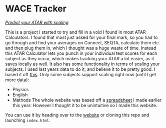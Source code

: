 # WACE Tracker

[*Predict your ATAR with scaling*](ordinarywizard.github.io/atar-calc)

This is a project I started to try and fill in a void I found in most ATAR Calculators. I found that most just asked for your final mark, so you had to go through and find your averages on Connect, SEQTA, calculate them etc. and then plug them in, which I thought was a huge waste of time. Instead this ATAR Calculator lets you punch in your individual test scores for each subject as they occur, which makes tracking your ATAR a lot easier, as it saves locally as well. It also has some functionality in terms of scaling your subjects. I used last years data to do it, and believe it to be pretty good. I based it off [this](https://www.tisc.edu.au/static-fixed/statistics/misc/average-marks-scaling.pdf).
Only some subjects support scaling right now (until I get more data):
- Physics
- English
- Methods
The whole website was based off a [spreadsheet](https://raw.githubusercontent.com/OrdinaryWizard/atar-calc/refs/heads/main/Grade%20Calculator%20copy.xlsx) I made earlier this year:
However I thought it to be unintuitive so I made this website.

You can use it by heading over to the [website](ordinarywizard.github.io/atar-calc) or cloning this repo and launching `index.html`.
